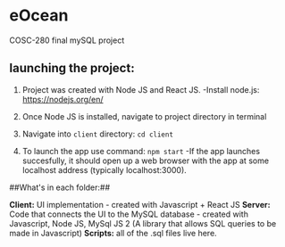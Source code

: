 # eOcean

COSC-280 final mySQL project

## launching the project:

1. Project was created with Node JS and React JS.
   -Install node.js: https://nodejs.org/en/

2. Once Node JS is installed, navigate to project directory in terminal

3. Navigate into `client` directory:
   `cd client`

4. To launch the app use command: `npm start`
   -If the app launches succesfully, it should open up a web browser with the app at some localhost address (typically localhost:3000).

##What's in each folder:##

**Client:** UI implementation - created with Javascript + React JS
**Server:** Code that connects the UI to the MySQL database - created with Javascript, Node JS, MySql JS 2 (A library that allows SQL queries to be made in Javascript)
**Scripts:** all of the .sql files live here.
